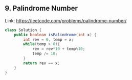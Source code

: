 ## 9. Palindrome Number
Link: https://leetcode.com/problems/palindrome-number/

```java
class Solution {
    public boolean isPalindrome(int x) {
        int rev = 0, temp = x;
        while(temp > 0){
            rev = rev*10 + temp%10;
            temp /= 10;
        }
        return rev == x;
    }
}

```
